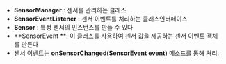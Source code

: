 
- **SensorManager** :  센서를 관리하는 클래스
- **SensorEventListener** : 센서 이벤트를 처리하는 클래스인터페이스
- **Sensor** : 특정 센서의 인스턴스를 만들 수 있다
- **SensorEvent **: 이 클래스를 사용하여 센서 값을 제공하는 센서 이벤트 객체를 만든다
- 센서 이벤트는 **onSensorChanged(SensorEvent event)** 메소드를 통해 처리.